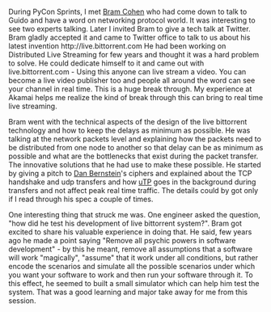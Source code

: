 <html><body><p>During PyCon Sprints, I met <a href="http://en.wikipedia.org/wiki/Bram_Cohen">Bram Cohen</a> who had come down to talk to Guido and have a word on networking protocol world. It was interesting to see two experts talking. Later I invited Bram to give a tech talk at Twitter. Bram gladly accepted it and came to Twitter office to talk to us about his latest invention http://live.bittorrent.com He had been working on Distributed Live Streaming for few years and thought it was a hard problem to solve. He could dedicate himself to it and came out with live.bittorrent.com - Using this anyone can live stream a video. You can become a live video publisher too and people all around the word can see your channel in real time. This is a huge break through. My experience at Akamai helps me realize the kind of break through this can bring to real time live streaming.  



Bram went with the technical aspects of the design of the live bittorrent technology and how to keep the delays as minimum as possible. He was talking at the network packets level and explaining how the packets need to be distributed from one node to another so that delay can be as minimum as possible and what are the bottlenecks that exist during the packet transfer. The innovative solutions that he had use to make these possible. He started by giving a pitch to <a href="http://cr.yp.to/djb.html">Dan Bernstein</a>'s ciphers and explained about the TCP handshake and udp transfers and how <a href="http://en.wikipedia.org/wiki/Micro_Transport_Protocol">uTP</a> goes in the background during transfers and not affect peak real time traffic.  The details could by got only if I read through his spec a couple of times.



One interesting thing that struck me was. One engineer asked the question, "how did he test his development of live bittorrent system?". Bram got excited to share his valuable experience in doing that. He said, few years ago he made a point saying "Remove all psychic powers in software development" - by this he meant, remove all assumptions that a software will work "magically", "assume" that it work under all conditions, but rather encode the scenarios and simulate all the possible scenarios under which you want your software to work and then run your software through it. To this effect, he seemed to built a small simulator which can help him test the system. That was a good learning and major take away for me from this session.

</p></body></html>
